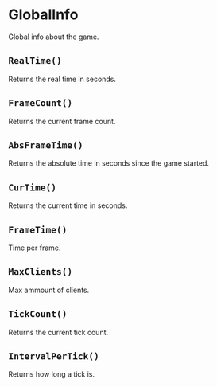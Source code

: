 # GlobalInfo

Global info about the game.

## `RealTime()`

Returns the real time in seconds.

## `FrameCount()`

Returns the current frame count.

## `AbsFrameTime()`

Returns the absolute time in seconds since the game started.

## `CurTime()`

Returns the current time in seconds.

## `FrameTime()`

Time per frame.

## `MaxClients()`

Max ammount of clients.

## `TickCount()`

Returns the current tick count.

## `IntervalPerTick()`

Returns how long a tick is.

